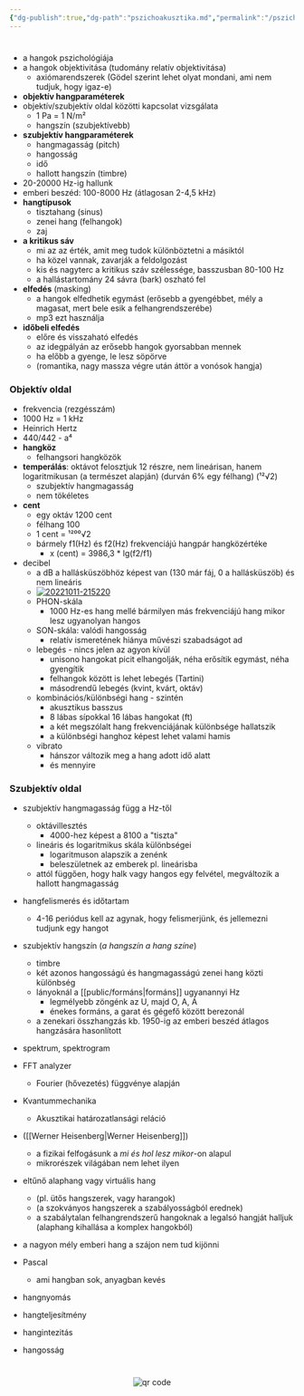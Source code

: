 ```yaml
---
{"dg-publish":true,"dg-path":"pszichoakusztika.md","permalink":"/pszichoakusztika/"}
---
```


#

- a hangok pszichológiája
- a hangok objektivitása (tudomány relatív objektivitása)
	- axiómarendszerek (Gödel szerint lehet olyat mondani, ami nem tudjuk, hogy igaz-e)
- **objektív hangparaméterek**
- objektív/szubjektív oldal közötti kapcsolat vizsgálata
	- 1 Pa = 1 N/m²
	- hangszín (szubjektívebb)
- **szubjektív hangparaméterek**
	- hangmagasság (pitch)
	- hangosság
	- idő
	- hallott hangszín (timbre)
- 20-20000 Hz-ig hallunk
- emberi beszéd: 100-8000 Hz (átlagosan 2-4,5 kHz)
- **hangtípusok**
	- tisztahang (sinus)
	- zenei hang (felhangok)
	- zaj
- **a kritikus sáv**
	- mi az az érték, amit meg tudok különböztetni a másiktól
	- ha közel vannak, zavarják a feldolgozást
	- kis és nagyterc a kritikus száv szélessége, basszusban 80-100 Hz
	- a hallástartomány 24 sávra (bark) oszható fel
- **elfedés** (masking)
	- a hangok elfedhetik egymást (erősebb a gyengébbet, mély a magasat, mert bele esik a felhangrendszerébe)
	- mp3 ezt használja
- **időbeli elfedés**
	- előre és visszaható elfedés
	- az idegpályán az erősebb hangok gyorsabban mennek
	- ha előbb a gyenge, le lesz söpörve
	- (romantika, nagy massza végre után áttör a vonósok hangja)
	
### Objektív oldal
- frekvencia (rezgésszám)
- 1000 Hz = 1 kHz
- Heinrich Hertz
- 440/442 - a⁴
- **hangköz**
	- felhangsori hangközök
- **temperálás**: oktávot felosztjuk 12 részre, nem lineárisan, hanem logaritmikusan (a természet alapján) (durván 6% egy félhang) (¹²√2)
	- szubjektív hangmagasság
	- nem tökéletes
- **cent**
	- egy oktáv 1200 cent
	- félhang 100
	- 1 cent = ¹²⁰⁰√2
	- bármely f1(Hz) és f2(Hz) frekvenciájú hangpár hangközértéke
		- x (cent) = 3986,3 * lg(f2/f1)
- decibel
	- a dB a hallásküszöbhöz képest van (130 már fáj, 0 a hallásküszöb) és nem lineáris
	- <a href="https://ibb.co/jfPXrT6"><img src="https://i.ibb.co/h9Jzmy7/20221011-215220.webp" alt="20221011-215220" border="0"></a>
	- PHON-skála
		- 1000 Hz-es hang mellé bármilyen más frekvenciájú hang mikor lesz ugyanolyan hangos
	- SON-skála: valódi hangosság
		- relatív ismeretének hiánya művészi szabadságot ad
	- lebegés - nincs jelen az agyon kívül
		- unisono hangokat picit elhangolják, néha erősítik egymást, néha gyengítik
		- felhangok között is lehet lebegés (Tartini)
		- másodrendű lebegés (kvint, kvárt, oktáv)
	- kombinációs/különbségi hang - szintén
		- akusztikus basszus
		- 8 lábas sípokkal 16 lábas hangokat (ft)
		- a két megszólalt hang frekvenciájának különbsége hallatszik
		- a különbségi hanghoz képest lehet valami hamis
	- vibrato
		- hánszor változik meg a hang adott idő alatt
		- és mennyire

### Szubjektív oldal
- szubjektív hangmagasság függ a Hz-től
	- oktávillesztés
		- 4000-hez képest a 8100 a "tiszta"
	- lineáris és logaritmikus skála különbségei
		- logaritmuson alapszik a zenénk
		- beleszületnek az emberek pl. lineárisba
	- attól függően, hogy halk vagy hangos egy felvétel, megváltozik a hallott hangmagasság
- hangfelismerés és időtartam
	- 4-16 periódus kell az agynak, hogy felismerjünk, és jellemezni tudjunk egy hangot
- szubjektív hangszín (*a hangszín a hang színe*)
	- timbre
	- két azonos hangosságú és hangmagasságú zenei hang közti különbség
	- lányoknál a [[public/formáns\|formáns]] ugyanannyi Hz
		- legmélyebb zöngénk az U, majd O, A, Á
		- énekes formáns, a garat és gégefő között berezonál
	- a zenekari összhangzás kb. 1950-ig az emberi beszéd átlagos hangzására hasonlított
- spektrum, spektrogram
- FFT analyzer
	- Fourier (hővezetés) függvénye alapján


- Kvantummechanika
	- Akusztikai határozatlansági reláció

- ([[Werner Heisenberg\|Werner Heisenberg]])
	- a fizikai felfogásunk a *mi és hol lesz mikor*-on alapul
	- mikrorészek világában nem lehet ilyen

- eltűnő alaphang vagy virtuális hang
	- (pl. ütős hangszerek, vagy harangok)
	- (a szokványos hangszerek a szabályosságból erednek)
	- a szabálytalan felhangrendszerű hangoknak a legalsó hangját halljuk (alaphang kihallása a komplex hangokból)
- a nagyon mély emberi hang a szájon nem tud kijönni

- Pascal
	- ami hangban sok, anyagban kevés
- hangnyomás
- hangteljesítmény
- hangintezitás
- hangosság





#
<p style="text-align: center;"><img src="https://chart.googleapis.com/chart?cht=qr&chl=https://notes.andrasdenes.com/pszichoakusztika&chs=180x180&choe=UTF-8&chld=L|2" alt="qr code"></p>


